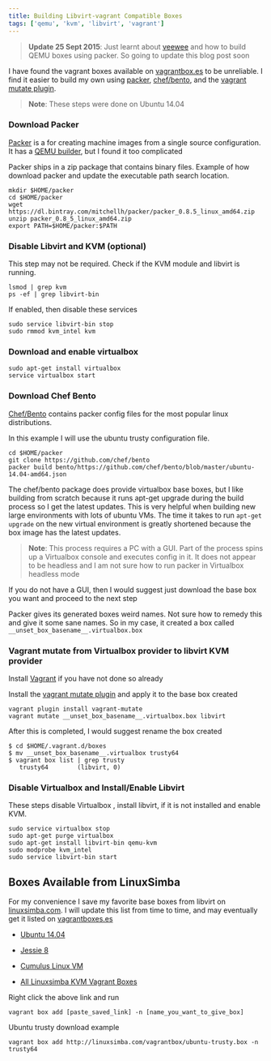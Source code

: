 ```yaml
---
title: Building Libvirt-vagrant Compatible Boxes
tags: ['qemu', 'kvm', 'libvirt', 'vagrant']
---
```


> **Update 25 Sept 2015**: Just learnt about
> [veewee](https://github.com/jedi4ever/veewee) and how to build QEMU boxes
> using packer. So going to update this blog post soon

I have found the vagrant boxes available on
[vagrantbox.es](http://vagrantbox.es) to be unreliable. I find it
easier to build my own using [packer](https://www.packer.io/intro),
[chef/bento](https://github.com/chef/bento), and the [vagrant mutate
plugin](https://github.com/sciurus/vagrant-mutate).


> **Note**: These steps were done on Ubuntu 14.04



### Download Packer

[Packer](http://www.packer.io) is a for creating machine images from a single source configuration.
It has a [QEMU builder](https://www.packer.io/docs/builders/qemu.html), but I found it too complicated

Packer ships in a zip package that contains binary files. Example of how
download packer and update the executable path search location.

```
mkdir $HOME/packer
cd $HOME/packer
wget https://dl.bintray.com/mitchellh/packer/packer_0.8.5_linux_amd64.zip
unzip packer_0.8_5_linux_amd64.zip
export PATH=$HOME/packer:$PATH
```

### Disable Libvirt and KVM (optional)

This step may not be required. Check if the KVM module and libvirt is running.

```
lsmod | grep kvm
ps -ef | grep libvirt-bin
```

If enabled, then disable these services

```
sudo service libvirt-bin stop
sudo rmmod kvm_intel kvm
```

### Download and enable virtualbox

```
sudo apt-get install virtualbox
service virtualbox start
```

### Download Chef Bento

[Chef/Bento](https://github.com/chef/bento)  contains packer config files for
the most popular linux distributions.

In this example I will use the ubuntu trusty configuration file.

```
cd $HOME/packer
git clone https://github.com/chef/bento
packer build bento/https://github.com/chef/bento/blob/master/ubuntu-14.04-amd64.json
```

The chef/bento package does provide virtualbox base boxes, but I like building from
scratch because it runs apt-get upgrade during the build process so I get the
latest updates. This is very helpful when building new large environments with
lots of ubuntu VMs. The time it takes to run ``apt-get upgrade``  on the new virtual
environment is greatly shortened because the box image has the latest updates.

> **Note**: This process requires a PC with a GUI. Part of the process
> spins up a Virtualbox console and executes config in it. It does not appear to
> be headless and I am not sure how to run packer in Virtualbox headless mode

If you do not have a GUI, then I would suggest just download the base box you
want and proceed to the next step

Packer gives its generated boxes weird names. Not sure how to remedy this and
give it some sane names.  So in my case, it created a box called
``__unset_box_basename__.virtualbox.box``


### Vagrant mutate from Virtualbox provider to libvirt KVM provider

Install [Vagrant](http://www.vagrantup.com/downloads.html) if you have not done so already

Install the [vagrant mutate plugin](https://github.com/sciurus/vagrant-mutate) and apply it to the base box created

```
vagrant plugin install vagrant-mutate
vagrant mutate __unset_box_basename__.virtualbox.box libvirt
```

After this is completed, I would suggest rename the box created

```
$ cd $HOME/.vagrant.d/boxes
$ mv __unset_box_basename__.virtualbox trusty64
$ vagrant box list | grep trusty
   trusty64        (libvirt, 0)
```

### Disable Virtualbox and Install/Enable Libvirt

These steps disable Virtualbox , install libvirt, if it is not installed and
enable KVM.

```
sudo service virtualbox stop
sudo apt-get purge virtualbox
sudo apt-get install libvirt-bin qemu-kvm
sudo modprobe kvm_intel
sudo service libvirt-bin start

```
## Boxes Available from LinuxSimba

For my convenience I save my favorite base boxes from libvirt on
[linuxsimba.com](http://linuxsimba.com).
I will update this list from time to time, and
may eventually get it listed on [vagrantboxes.es](http://vagrantboxes.es)

* [Ubuntu 14.04](http://linuxsimba.com/vagrantbox/ubuntu-trusty.box)
* [Jessie 8](http://linuxsimba.com/vagrantbox/debian-jessie.box)
* [Cumulus Linux VM](http://linuxsimba.com/vagrantbox/cumulus-253.box)

* [All Linuxsimba KVM Vagrant Boxes](http://linuxsimba.com/vagrant.html)

Right click the above link and run

```
vagrant box add [paste_saved_link] -n [name_you_want_to_give_box]
```

Ubuntu trusty download example

```
vagrant box add http://linuxsimba.com/vagrantbox/ubuntu-trusty.box -n trusty64
```




